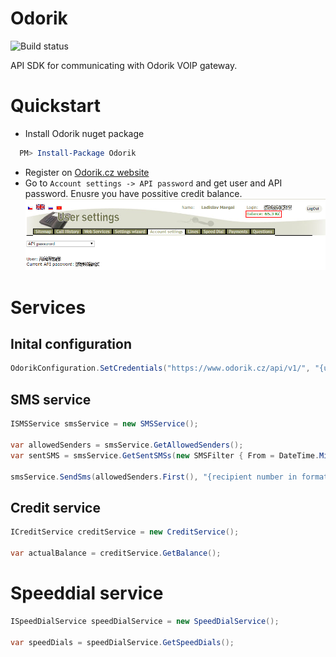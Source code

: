 # Odorik
![Build status](https://ci.appveyor.com/api/projects/status/github/LadislavMargai/Odorik)

API SDK for communicating with Odorik VOIP gateway.
# Quickstart
* Install Odorik nuget package
```powershell  
  PM> Install-Package Odorik
```
* Register on [Odorik.cz website](https://www.odorik.cz)
* Go to `Account settings -> API password` and get user and API password. Enusre you have possitive credit balance.
![Odorik.cz website](https://raw.githubusercontent.com/LadislavMargai/Odorik/master/pictures/odorik-web.png)
# Services
## Inital configuration
```csharp  
OdorikConfiguration.SetCredentials("https://www.odorik.cz/api/v1/", "{user}", "{apiPassword}");
```
## SMS service
```csharp  
ISMSService smsService = new SMSService();

var allowedSenders = smsService.GetAllowedSenders();
var sentSMS = smsService.GetSentSMSs(new SMSFilter { From = DateTime.MinValue, To = DateTime.Now });

smsService.SendSms(allowedSenders.First(), "{recipient number in format 00xxxx...}", "Message text");
```
## Credit service
```csharp
ICreditService creditService = new CreditService();

var actualBalance = creditService.GetBalance();
```

# Speeddial service
```csharp
ISpeedDialService speedDialService = new SpeedDialService();

var speedDials = speedDialService.GetSpeedDials();
```
